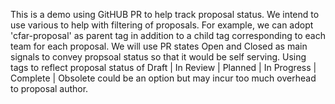 This is a demo using GitHUB PR to help track proposal status. 
We intend to use various to help with filtering of proposals. 
For example, we can adopt 'cfar-proposal' as parent tag in addition to a child tag corresponding to each team for each proposal. 
We will use PR states Open and Closed as main signals to convey propsoal status so that it would be self serving. 
Using tags to reflect proposal status of Draft | In Review | Planned | In Progress | Complete | Obsolete 
could be an option but may incur too much overhead to proposal author. 
